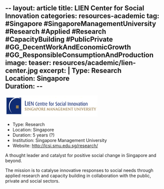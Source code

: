 --
layout: article
title: LIEN Center for Social Innovation
categories: resources-academic
tag: #Singapore #SingaporeManagementUniversity #Research #Applied #Research #CapacityBuilding #PublicPrivate #GG_DecentWorkAndEconomicGrowth #GG_ResponsibleConsumptionAndProduction
image:
  teaser: resources/academic/lien-center.jpg
excerpt: |
 Type: Research <br/>
 Location: Singapore <br/>
 Duration: -- <br/>
---

<img src="/images/resources/academic/lien-center.jpg"/>

+ Type: Research
+ Location: Singapore
+ Duration: 5 years (?)
+ Institution: Singapore Management University
+ Website: <a href="http://lcsi.smu.edu.sg/research/">http://lcsi.smu.edu.sg/research/ </a>

A thought leader and catalyst for positive social change in Singapore and beyond. 

The mission is to catalyse innovative responses to social needs through applied research and capacity building in collaboration with the public, private and social sectors.

